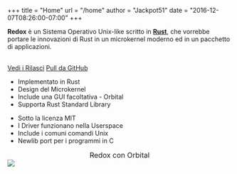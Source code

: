 +++
title = "Home"
url = "/home"
author = "Jackpot51"
date = "2016-12-07T08:26:00-07:00"
+++
<div class="row install-row">
  <div class="col-md-8">
    <p class="pitch">
      <b>Redox</b> è un Sistema Operativo Unix-like scritto in <a style="color: inherit;" href="https://www.rust-lang.org/"><b>Rust</b></a>,
      che vorrebbe portare le innovazioni di Rust in un microkernel moderno ed in un pacchetto di applicazioni.
    </p>
  </div>
  <div class="col-md-4 install-box">
    <br/>
    <a class="btn btn-primary" href="https://github.com/redox-os/redox/releases">Vedi i Rilasci</a>
    <a class="btn btn-default" href="https://github.com/redox-os/redox/">Pull da GitHub</a>
  </div>
</div>
<div class="row features">
  <div class="col-md-6">
    <ul class="laundry-list" style="margin-bottom: 0px;">
      <li>Implementato in Rust</li>
      <li>Design del Microkernel</li>
      <li>Include una GUI facoltativa - Orbital</li>
      <li>Supporta Rust Standard Library</li>
    </ul>
  </div>
  <div class="col-md-6">
    <ul class="laundry-list">
      <li>Sotto la licenza MIT</li>
      <li>I Driver funzionano nella Userspace</li>
      <li>Include i comuni comandi Unix</li>
      <li>Newlib port per i programmi in C</li>
    </ul>
  </div>
</div>
<div class="row features">
  <div class="col-sm-12">
    <div style="font-size: 16px; text-align: center;">
      Redox con Orbital
    </div>
    <a href="https://i.imgur.com/MJqsqYo.png">
      <img class="img-responsive" src="https://i.imgur.com/MJqsqYo.png"/>
    </a>
  </div>
</div>
